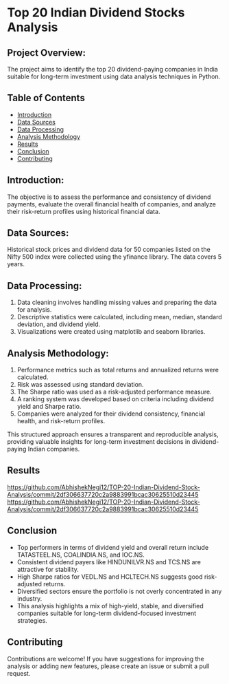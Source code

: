 ﻿# Top 20 Indian Dividend Stocks Analysis

## Project Overview:
The project aims to identify the top 20 dividend-paying companies in India suitable for long-term investment using data analysis techniques in Python.

## Table of Contents

- [Introduction](#introduction)
- [Data Sources](#data-sources)
- [Data Processing](#data-processing)
- [Analysis Methodology](#analysis-methodology)
- [Results](#results)
- [Conclusion](#conclusion)
- [Contributing](#contributing)

## Introduction:
The objective is to assess the performance and consistency of dividend payments, evaluate the overall financial health of companies, and analyze their risk-return profiles using historical financial data.

## Data Sources:
Historical stock prices and dividend data for 50 companies listed on the Nifty 500 index were collected using the yfinance library. The data covers 5 years.

## Data Processing:
1. Data cleaning involves handling missing values and preparing the data for analysis.
2. Descriptive statistics were calculated, including mean, median, standard deviation, and dividend yield.
3. Visualizations were created using matplotlib and seaborn libraries.

## Analysis Methodology:
1. Performance metrics such as total returns and annualized returns were calculated.
2. Risk was assessed using standard deviation.
3. The Sharpe ratio was used as a risk-adjusted performance measure.
4. A ranking system was developed based on criteria including dividend yield and Sharpe ratio.
5. Companies were analyzed for their dividend consistency, financial health, and risk-return profiles.

This structured approach ensures a transparent and reproducible analysis, providing valuable insights for long-term investment decisions in dividend-paying Indian companies.

## Results
https://github.com/AbhishekNegi12/TOP-20-Indian-Dividend-Stock-Analysis/commit/2df306637720c2a9883991bcac30625510d23445
https://github.com/AbhishekNegi12/TOP-20-Indian-Dividend-Stock-Analysis/commit/2df306637720c2a9883991bcac30625510d23445

## Conclusion

- Top performers in terms of dividend yield and overall return include TATASTEEL.NS, COALINDIA.NS, and IOC.NS.
- Consistent dividend payers like HINDUNILVR.NS and TCS.NS are attractive for stability.
- High Sharpe ratios for VEDL.NS and HCLTECH.NS suggests good risk-adjusted returns.
- Diversified sectors ensure the portfolio is not overly concentrated in any industry.
- This analysis highlights a mix of high-yield, stable, and diversified companies suitable for long-term dividend-focused investment strategies.

## Contributing

Contributions are welcome! If you have suggestions for improving the analysis or adding new features, please create an issue or submit a pull request.

